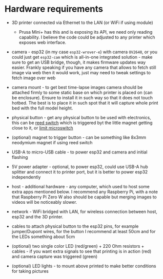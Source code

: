 # Hardware requirements

- 3D printer connected via Ethernet to the LAN (or WiFi if using module)
  - Prusa Mini+ has this and is exposing its API, we need only reading capability.
  I believe the code could be adjusted to any printer which exposes web interface.

- camera - esp32 (in my case `esp32-wrover-e`) with camera `OV2640`, or you could
  just get `esp32-cam` which is all-in-one integrated solution - make sure to
  get an USB bridge, though, it makes firmware updates way easier.
  Frankly speaking if you have any camera that allows to fetch still image
  via web then it would work, just may need to tweak settings to fetch image over web

- camera mount - to get best time-lapse images camera should be attached
  firmly to some static base on which printer is placed on (can be enclosure).
  Ensure to install it in such way so that it does not touch hotbed.
  The best is to place it in such spot that it will capture whole print
  bed with the full model height.

- physical button - get any physical button to be used with electronics,
  this can be [reed switch](https://en.wikipedia.org/wiki/Reed_switch) which
  is triggered byt the little magnet getting close to it, or
  [limit microswitch](https://en.wikipedia.org/wiki/Miniature_snap-action_switch)

- (optional) magnet to trigger button - can be something like 8x3mm neodymium magnet
  if using reed switch

- USB-A to micro-USB cable - to power esp32 and camera and initial flashing

- 5V power adapter - optional, to power esp32, could use USB-A hub splitter
  and connect it to printer port, but it is better to power esp32 independently

- host - additional hardware - any computer, which used to host some
  extra apps mentioned below. I recommend any Raspberry Pi, with a note that
  Raspberry Pi Zero W also should be capable but merging images to
  videos will be noticeably slower.

- network - WiFi bridged with LAN, for wireless connection between host,
  esp32 and the 3D printer.

- cables to attach physical button to the esp32 pins,
  for example jumper/Dupont wires, for the button I recommend at least 50cm
  and for the LEDs something about 5cm

- (optional) two single color LED (red/green) + 220 Ohm resistors + cables - if you want extra signals
  to see that printing is in action (red) and camera capture was triggered (green)

- (optional) LED lights - to mount above printed to make better conditions
  for taking pictures

